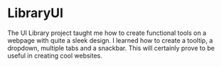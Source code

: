 # LibraryUI

The UI Library project taught me how to create functional tools on a webpage with quite a sleek design. I learned how to create a tooltip, a dropdown, multiple tabs and a snackbar. This will certainly prove to be useful in creating cool websites.
